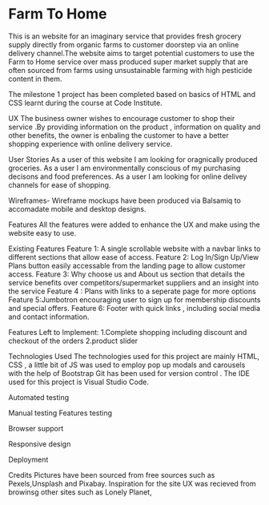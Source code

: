 # Farm To Home
 This is an website for an imaginary service that provides fresh grocery supply directly from  organic farms to customer doorstep via an online delivery channel.The website aims to target potential customers to use the Farm to Home service over mass produced super market supply that are often sourced from farms using unsustainable farming with high pesticide content in them. 

 The milestone 1 project has been completed based on basics of HTML and CSS  learnt during the course at Code Institute.

UX
The business owner wishes to encourage customer to shop their service .By providing information on the product , information on quality and other benefits, the owner is enbaling the customer to have a better shopping experience with online delivery service.

User Stories
As a  user of this website I am looking for oragnically produced groceries.
As a user I am environmentally conscious of my purchasing decisons and food preferences.
As a user I am looking for online delivey channels for ease of shopping.

Wireframes-
Wireframe mockups have been produced via Balsamiq to accomadate mobile and desktop designs.


Features
All the features were added to enhance the UX and make using the website easy to use.

Existing Features
Feature 1: A single scrollable website with a navbar  links to different sections that allow ease of access. 
Feature 2: Log In/Sign Up/View Plans button easily accessable from the landing page to allow customer access.
Feature 3: Why choose us and About us section that details the service benefits over competitors/supermarket suppliers and an insight into the service
Feature 4  : Plans  with links to a seperate page for more options
Feature 5:Jumbotron encouraging user to sign up for membership discounts and special offers.
Feature 6: Footer with quick links , including social media and contact information.


Features Left to Implement:
1.Complete shopping including discount and checkout of the orders
2.product slider


Technologies Used
 The technologies used for this project are mainly HTML, CSS , a little bit of JS was used to employ pop up modals and carousels with the help of Bootstrap
 Git has been used for version control .
 The IDE used for this project is Visual Studio Code.
 
 Automated testing


 Manual testing
Features testing

Browser support

Responsive design

Deployment

Credits
 Pictures have been sourced from free sources such as Pexels,Unsplash and Pixabay.
 Inspiration for the site UX was recieved from browinsg other sites such as Lonely Planet, 

 
 


